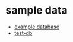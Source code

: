 # sample data

- [example database](https://dev.mysql.com/doc/index-other.html)
- [test-db](https://launchpad.net/test-db/)
